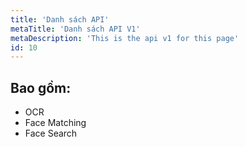 ```yaml
---
title: 'Danh sách API'
metaTitle: 'Danh sách API V1'
metaDescription: 'This is the api v1 for this page'
id: 10
---
```


## Bao gồm:

- OCR
- Face Matching
- Face Search
